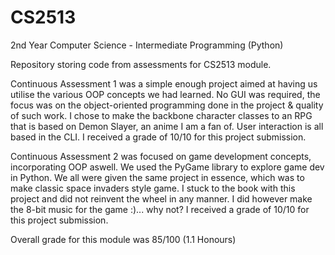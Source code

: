 # CS2513
2nd Year Computer Science - Intermediate Programming (Python)

Repository storing code from assessments for CS2513 module.

Continuous Assessment 1 was a simple enough project aimed at having us utilise the various OOP concepts we had learned.
No GUI was required, the focus was on the object-oriented programming done in the project & quality of such work.
I chose to make the backbone character classes to an RPG that is based on Demon Slayer, an anime I am a fan of. User interaction is all based in the CLI.
I received a grade of 10/10 for this project submission.

Continuous Assessment 2 was focused on game development concepts, incorporating OOP aswell. We used the PyGame library to explore game dev in Python.
We all were given the same project in essence, which was to make classic space invaders style game.
I stuck to the book with this project and did not reinvent the wheel in any manner. I did however make the 8-bit music for the game :)... why not?
I received a grade of 10/10 for this project submission.

Overall grade for this module was 85/100 (1.1 Honours)
